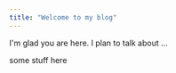 ```yaml
---
title: "Welcome to my blog"
---
```


I'm glad you are here. I plan to talk about ...


some stuff here
